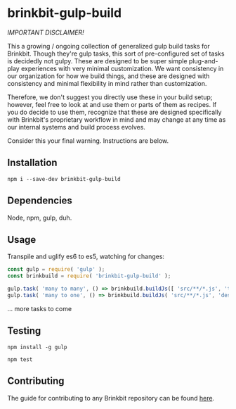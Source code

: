 # brinkbit-gulp-build

*IMPORTANT DISCLAIMER!*

This a growing / ongoing collection of generalized gulp build tasks for Brinkbit.
Though they're gulp tasks, this sort of pre-configured set of tasks is decidedly not gulpy.
These are designed to be super simple plug-and-play experiences with very minimal customization.
We want consistency in our organization for how we build things,
and these are designed with consistency and minimal flexibility in mind rather than customization.

Therefore, we don't suggest you directly use these in your build setup;
however, feel free to look at and use them or parts of them as recipes.
If you do decide to use them, recognize that these are designed specifically with Brinkbit's proprietary workflow in mind
and may change at any time as our internal systems and build process evolves.

Consider this your final warning. Instructions are below.

## Installation

`npm i --save-dev brinkbit-gulp-build`

## Dependencies

Node, npm, gulp, duh.

## Usage

Transpile and uglify es6 to es5, watching for changes:

```javascript
const gulp = require( 'gulp' );
const brinkbuild = require( 'brinkbit-gulp-build' );

gulp.task( 'many to many', () => brinkbuild.buildJs([ 'src/**/*.js', 'test/**/*.js' ]));
gulp.task( 'many to one', () => brinkbuild.buildJs( 'src/**/*.js', 'dest', 'onefile.min.js' ));
```

... more tasks to come

## Testing

`npm install -g gulp`

`npm test`

## Contributing

The guide for contributing to any Brinkbit repository can be found [here](https://github.com/Brinkbit/brinkbit-style-es6#contributing).
